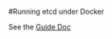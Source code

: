 #Running etcd under Docker

See the [Guide Doc](https://coreos.com/etcd/docs/latest/op-guide/container.html#docker)
